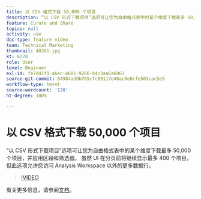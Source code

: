 ```yaml
---
title: 以 CSV 格式下载 50,000 个项目
description: “以 CSV 形式下载项目”选项可让您为自由格式表中的某个维度下载最多 50,000 个项目，并应用区段和筛选器。 虽然 UI 在分页前将继续显示最多 400 个项目，但此选项允许您访问 Analysis Workspace 以外的更多数据行。
feature: Curate and Share
topics: null
activity: use
doc-type: feature video
team: Technical Marketing
thumbnail: 40385.jpg
kt: 6278
role: User
level: Beginner
exl-id: fe7d41f1-a6ec-4601-9266-b4c3aa6a6963
source-git-commit: 84984ad9bf65cfc69117e40ac0e0cfe503cac5e5
workflow-type: tm+mt
source-wordcount: '120'
ht-degree: 100%

---
```


# 以 CSV 格式下载 50,000 个项目

“以 CSV 形式下载项目”选项可让您为自由格式表中的某个维度下载最多 50,000 个项目，并应用区段和筛选器。 虽然 UI 在分页前将继续显示最多 400 个项目，但此选项允许您访问 Analysis Workspace 以外的更多数据行。

>[!VIDEO](https://video.tv.adobe.com/v/40385/?quality=12&learn=on)

有关更多信息，请参阅[文档](https://experienceleague.adobe.com/docs/analytics/analyze/analysis-workspace/curate-share/download-send.html?lang=zh-Hans)。

